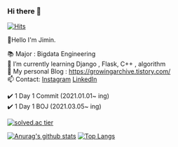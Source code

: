 ### Hi there 👋                       
[![Hits](https://hits.seeyoufarm.com/api/count/incr/badge.svg?url=https%3A%2F%2Fgithub.com%2Fjjimini98&count_bg=%23E55516&title_bg=%23A2C639&icon=&icon_color=%23000000&title=counts&edge_flat=false)](https://hits.seeyoufarm.com)


👋Hello I'm Jimin.  

📚 Major : Bigdata Engineering      
🌱 I’m currently learning Django , Flask,  C++ , algorithm          
🧐 My personal Blog : https://growingarchive.tistory.com/                                                                              
📫 Contact: [Instagram](https://www.instagram.com/ggrowingtree/)       [LinkedIn](https://www.linkedin.com/in/jimin-yoo-8b6aa0200/)  


✔️ 1 Day 1 Commit (2021.01.01~ ing)                 
✔️ 1 Day 1 BOJ (2021.03.05~ ing)                                       

[![solved.ac tier](http://mazassumnida.wtf/api/generate_badge?boj=jjimini98)](https://solved.ac/kinetic27)


[![Anurag's github stats](https://github-readme-stats.vercel.app/api?username=jjimini98)](https://github.com/anuraghazra/github-readme-stats)
[![Top Langs](https://github-readme-stats.vercel.app/api/top-langs/?username=jjimini98&layout=compact)](https://github.com/anuraghazra/github-readme-stats) 





<!--
**jjimini98/jjimini98** is a ✨ _special_ ✨ repository because its `README.md` (this file) appears on your GitHub profile.

Here are some ideas to get you started:

- 🔭 I’m currently working on ...
- 🌱 I’m currently learning d
- 👯 I’m looking to collaborate on ...
- 🤔 I’m looking for help with ...
- 💬 Ask me about ...
- 📫 Contact: [blog](https://growingarchive.tistory.com/) [instagram](https://www.instagram.com/ggrowingtree/) [email](jjimini98@naver.com)
- 😄 Pronouns: ...
- ⚡ Fun fact: ...



Here are some ideas to get you started:

- 🔭 I’m currently working on ...
- 🌱 I’m currently learning d
- 👯 I’m looking to collaborate on ...
- 🤔 I’m looking for help with ...
- 💬 Ask me about ...
- 📫 How to reach me: ...
- 😄 Pronouns: ...
- ⚡ Fun fact: ...

-->









